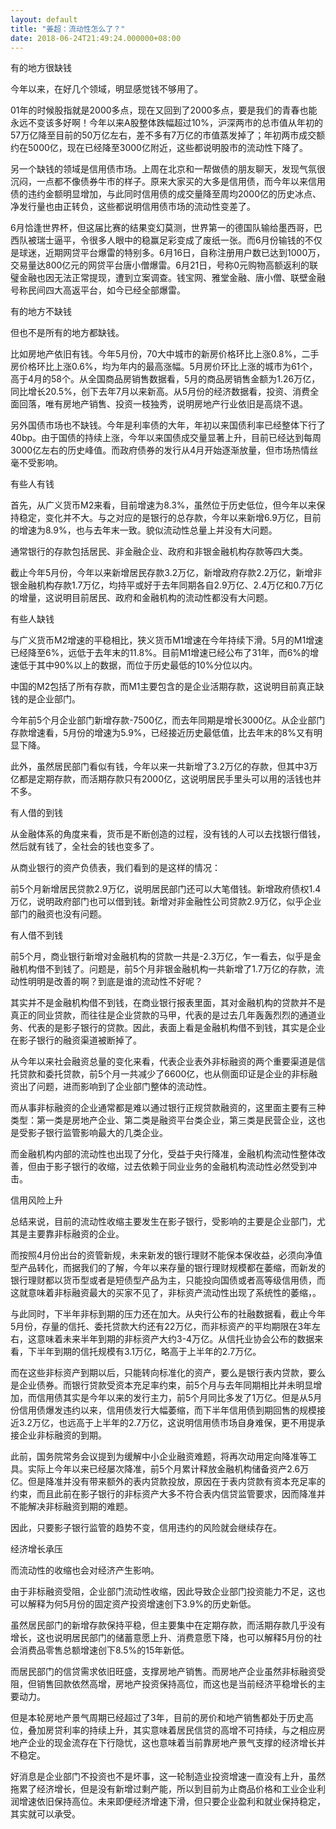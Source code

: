 ```yaml
---
layout: default
title: "姜超：流动性怎么了？"
date: 2018-06-24T21:49:24.000000+08:00
---
```


有的地方很缺钱

今年以来，在好几个领域，明显感觉钱不够用了。

01年的时候股指就是2000多点，现在又回到了2000多点，要是我们的青春也能永远不变该多好啊！今年以来A股整体跌幅超过10%，沪深两市的总市值从年初的57万亿降至目前的50万亿左右，差不多有7万亿的市值蒸发掉了；年初两市成交额约在5000亿，现在已经降至3000亿附近，这些都说明股市的流动性下降了。

另一个缺钱的领域是信用债市场。上周在北京和一帮做债的朋友聊天，发现气氛很沉闷，一点都不像债券牛市的样子。原来大家买的大多是信用债，而今年以来信用债的违约金额明显增加，与此同时信用债的成交量降至周均2000亿的历史冰点、净发行量也由正转负，这些都说明信用债市场的流动性变差了。

6月恰逢世界杯，但这届比赛的结果变幻莫测，世界第一的德国队输给墨西哥，巴西队被瑞士逼平，令很多人眼中的稳赢足彩变成了废纸一张。而6月份输钱的不仅是球迷，近期网贷平台爆雷的特别多。6月16日，自称注册用户数已达到1000万，交易量达800亿元的网贷平台唐小僧爆雷。6月21日，号称0元购物高额返利的联璧金融也因无法正常提现，遭到立案调查。钱宝网、雅堂金融、唐小僧、联壁金融号称民间四大高返平台，如今已经全部爆雷。

有的地方不缺钱

但也不是所有的地方都缺钱。

比如房地产依旧有钱。今年5月份，70大中城市的新房价格环比上涨0.8%，二手房价格环比上涨0.6%，均为年内的最高涨幅。5月房价环比上涨的城市为61个，高于4月的58个。从全国商品房销售数据看，5月的商品房销售金额为1.26万亿，同比增长20.5%，创下去年7月以来新高。从5月份的经济数据看，投资、消费全面回落，唯有房地产销售、投资一枝独秀，说明房地产行业依旧是高烧不退。

另外国债市场也不缺钱。今年是利率债的大年，年初以来国债利率已经整体下行了40bp。由于国债的持续上涨，今年以来国债成交量显著上升，目前已经达到每周3000亿左右的历史峰值。而政府债券的发行从4月开始逐渐放量，但市场热情丝毫不受影响。

有些人有钱

首先，从广义货币M2来看，目前增速为8.3%，虽然位于历史低位，但今年以来保持稳定，变化并不大。与之对应的是银行的总存款，今年以来新增6.9万亿，目前的增速为8.9%，也与去年末一致。貌似流动性总量上并没有大问题。

通常银行的存款包括居民、非金融企业、政府和非银金融机构存款等四大类。

截止今年5月份，今年以来新增居民存款3.2万亿，新增政府存款2.2万亿，新增非银金融机构存款1.7万亿，均持平或好于去年同期各自2.9万亿、2.4万亿和0.7万亿的增量，这说明目前居民、政府和金融机构的流动性都没有大问题。

有些人缺钱

与广义货币M2增速的平稳相比，狭义货币M1增速在今年持续下滑。5月的M1增速已经降至6%，远低于去年末的11.8%。目前M1增速已经公布了31年，而6%的增速低于其中90%以上的数据，而位于历史最低的10%分位以内。

中国的M2包括了所有存款，而M1主要包含的是企业活期存款，这说明目前真正缺钱的是企业部门。

今年前5个月企业部门新增存款-7500亿，而去年同期是增长3000亿。从企业部门存款增速看，5月份的增速为5.9%，已经接近历史最低值，比去年末的8%又有明显下降。

此外，虽然居民部门看似有钱，今年以来一共新增了3.2万亿的存款，但其中3万亿都是定期存款，而活期存款只有2000亿，这说明居民手里头可以用的活钱也并不多。

有人借的到钱

从金融体系的角度来看，货币是不断创造的过程，没有钱的人可以去找银行借钱，然后就有钱了，全社会的钱也变多了。

从商业银行的资产负债表，我们看到的是这样的情况：

前5个月新增居民贷款2.9万亿，说明居民部门还可以大笔借钱。新增政府债权1.4万亿，说明政府部门也可以借到钱。新增对非金融性公司贷款2.9万亿，似乎企业部门的融资也没有问题。

有人借不到钱

前5个月，商业银行新增对金融机构的贷款一共是-2.3万亿，乍一看去，似乎是金融机构借不到钱了。问题是，前5个月非银金融机构一共新增了1.7万亿的存款，流动性明明是改善的啊？到底是谁的流动性不好呢？

其实并不是金融机构借不到钱，在商业银行报表里面，其对金融机构的贷款并不是真正的同业贷款，而往往是企业贷款的马甲，代表的是过去几年轰轰烈烈的通道业务、代表的是影子银行的贷款。因此，表面上看是金融机构借不到钱，其实是企业在影子银行的融资渠道被断掉了。

从今年以来社会融资总量的变化来看，代表企业表外非标融资的两个重要渠道是信托贷款和委托贷款，前5个月一共减少了6600亿，也从侧面印证是企业的非标融资出了问题，进而影响到了企业部门整体的流动性。

而从事非标融资的企业通常都是难以通过银行正规贷款融资的，这里面主要有三种类型：第一类是房地产企业、第二类是融资平台类企业，第三类是民营企业，这也是受影子银行监管影响最大的几类企业。

而金融机构内部的流动性也出现了分化，受益于央行降准，金融机构流动性整体改善，但由于影子银行的收缩，过去依赖于同业业务的金融机构流动性必然受到冲击。

信用风险上升

总结来说，目前的流动性收缩主要发生在影子银行，受影响的主要是企业部门，尤其是主要靠非标融资的企业。

而按照4月份出台的资管新规，未来新发的银行理财不能保本保收益，必须向净值型产品转化，而据我们的了解，今年以来存量的银行理财规模都在萎缩，而新发的银行理财都以货币型或者是短债型产品为主，只能投向国债或者高等级信用债，而这就意味着非标融资最大的买家不见了，非标资产流动性出现了系统性的萎缩，。

与此同时，下半年非标到期的压力还在加大。从央行公布的社融数据看，截止今年5月份，存量的信托、委托贷款大约还有22万亿，而非标资产的平均期限在3年左右，这意味着未来半年到期的非标资产大约3-4万亿。从信托业协会公布的数据来看，下半年到期的信托规模有3.1万亿，略高于上半年的2.7万亿。

而在这些非标资产到期以后，只能转向标准化的资产，要么是银行表内贷款，要么是企业债券。而银行贷款受资本充足率约束，前5个月与去年同期相比并未明显增加，而信用债其实是今年以来的发行主力，前5个月同比多发了1万亿。但是从5月份信用债爆发违约以来，信用债发行大幅萎缩，而下半年信用债到期回售的规模接近3.2万亿，也远高于上半年的2.7万亿，这说明信用债市场自身难保，更不用提承接企业非标融资的到期。

此前，国务院常务会议提到为缓解中小企业融资难题，将再次动用定向降准等工具。实际上今年以来已经屡次降准，前5个月累计释放金融机构储备资产2.6万亿。但是降准并没有带来额外的表内贷款投放，原因在于表内贷款有资本充足率的约束，而且此前在影子银行的非标资产大多不符合表内信贷监管要求，因而降准并不能解决非标融资到期的难题。

因此，只要影子银行监管的趋势不变，信用违约的风险就会继续存在。

经济增长承压

而流动性的收缩也会对经济产生影响。

由于非标融资受阻，企业部门流动性收缩，因此导致企业部门投资能力不足，这也可以解释为何5月份的固定资产投资增速创下3.9%的历史新低。

虽然居民部门的新增存款保持平稳，但主要集中在定期存款，而活期存款几乎没有增长，这也说明居民部门的储蓄意愿上升、消费意愿下降，也可以解释5月份的社会消费品零售总额增速创下8.5%的15年新低。

而居民部门的信贷需求依旧旺盛，支撑房地产销售。而房地产企业虽然非标融资受阻，但销售回款依然高增，房地产投资保持高位，而这也是当前经济平稳增长的主要动力。

但是本轮房地产景气周期已经超过了3年，目前的房价和地产销售都处于历史高位，叠加房贷利率的持续上升，其实意味着居民信贷的高增不可持续，与之相应房地产企业的现金流存在下行隐忧，这也意味着当前靠房地产景气支撑的经济增长并不稳定。

好消息是企业部门不投资也不是坏事，这一轮制造业投资增速一直没有上升，虽然拖累了经济增长，但是没有新增过剩产能，所以到目前为止商品价格和工业企业利润增速依旧保持高位。未来即便经济增速下滑，但只要企业盈利和就业保持稳定，其实就可以承受。

